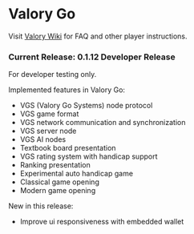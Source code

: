 # Valory Go

Visit [Valory Wiki](https://github.com/primecoin/valory/wiki) for FAQ and other player instructions.

### Current Release: 0.1.12 Developer Release

For developer testing only.

Implemented features in Valory Go:

* VGS (Valory Go Systems) node protocol
* VGS game format
* VGS network communication and synchronization
* VGS server node
* VGS AI nodes
* Textbook board presentation
* VGS rating system with handicap support
* Ranking presentation
* Experimental auto handicap game
* Classical game opening
* Modern game opening

New in this release:

* Improve ui responsiveness with embedded wallet
